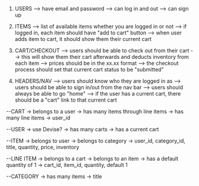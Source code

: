 1. USERS
--> have email and password
--> can log in and out
--> can sign up


2. ITEMS
--> list of available items whether you are logged in or not
--> if logged in, each item should have "add to cart" button
--> when user adds item to cart, it should show them their current cart


3. CART/CHECKOUT
--> users should be able to check out from their cart
--> this will show them their cart afterwards and deducts inventory from each item
--> prices should be in the xx.xx format
--> the checkout process should set that current cart status to be "submitted"

4. HEADERS/NAV
--> users should know who they are logged in as
--> users should be able to sign in/out from the nav bar
--> users should always be able to go "home"
--> if the user has a current cart, there should be a "cart" link to that current cart



--CART
-> belongs to a user
-> has many items through line items
-> has many line items
-> user_id

--USER
-> use Devise?
-> has many carts
-> has a current cart

--ITEM
-> belongs to user
-> belongs to category
-> user_id, category_id, title, quantity, price, inventory

--LINE ITEM
-> belongs to a cart
-> belongs to an item
-> has a default quantity of 1
-> cart_id, item_id, quantity, default 1

--CATEGORY
-> has many items
-> title
